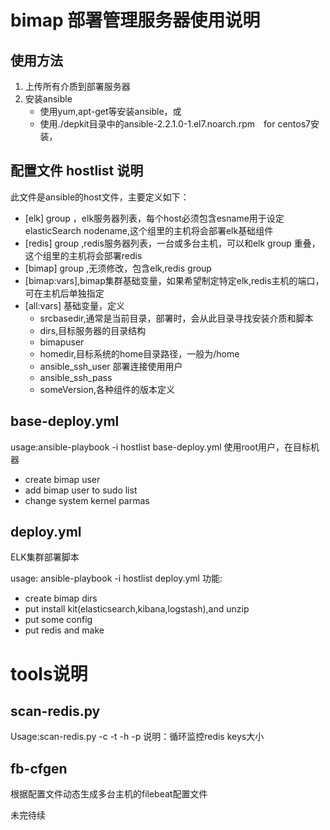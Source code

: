 # bimap 部署管理服务器使用说明

## 使用方法
1. 上传所有介质到部署服务器
2. 安装ansible
    - 使用yum,apt-get等安装ansible，或
    - 使用./depkit目录中的ansible-2.2.1.0-1.el7.noarch.rpm　for centos7安装，

## 配置文件 hostlist 说明
此文件是ansible的host文件，主要定义如下：
- [elk]  group ，elk服务器列表，每个host必须包含esname用于设定elasticSearch nodename,这个组里的主机将会部署elk基础组件
- [redis] group ,redis服务器列表，一台或多台主机，可以和elk group
    重叠，这个组里的主机将会部署redis
- [bimap] group ,无须修改，包含elk,redis group 
- [bimap:vars],bimap集群基础变量，如果希望制定特定elk,redis主机的端口，可在主机后单独指定
- [all:vars] 基础变量，定义
    - srcbasedir,通常是当前目录，部署时，会从此目录寻找安装介质和脚本
    - dirs,目标服务器的目录结构
    - bimapuser
    - homedir,目标系统的home目录路径，一般为/home
    - ansible_ssh_user 部署连接使用用户
    - ansible_ssh_pass
    - someVersion,各种组件的版本定义

## base-deploy.yml

usage:ansible-playbook -i hostlist base-deploy.yml
使用root用户，在目标机器
- create bimap user
- add bimap user to sudo list
- change system kernel parmas

## deploy.yml
ELK集群部署脚本

usage: ansible-playbook -i hostlist deploy.yml
功能:
- create bimap dirs
- put install kit(elasticsearch,kibana,logstash),and unzip
- put some config
- put redis and make


# tools说明

## scan-redis.py
Usage:scan-redis.py -c <count> -t <waittime> -h <redisServer> -p <port>
说明：循环监控redis keys大小

## fb-cfgen
根据配置文件动态生成多台主机的filebeat配置文件


未完待续
